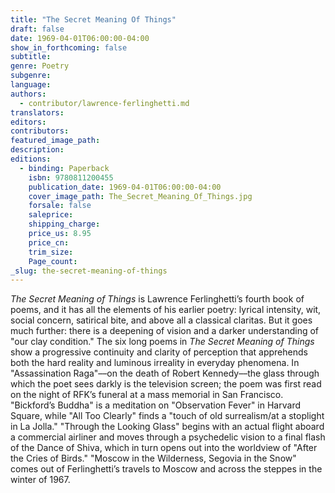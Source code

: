 ```yaml
---
title: "The Secret Meaning Of Things"
draft: false
date: 1969-04-01T06:00:00-04:00
show_in_forthcoming: false
subtitle:
genre: Poetry
subgenre:
language:
authors:
  - contributor/lawrence-ferlinghetti.md
translators:
editors:
contributors:
featured_image_path:
description:
editions:
  - binding: Paperback
    isbn: 9780811200455
    publication_date: 1969-04-01T06:00:00-04:00
    cover_image_path: The_Secret_Meaning_Of_Things.jpg
    forsale: false
    saleprice:
    shipping_charge:
    price_us: 8.95
    price_cn:
    trim_size:
    Page_count:
_slug: the-secret-meaning-of-things
---
```


_The Secret Meaning of Things_ is Lawrence Ferlinghetti’s fourth book of poems, and it has all the elements of his earlier poetry: lyrical intensity, wit, social concern, satirical bite, and above all a classical claritas. But it goes much further: there is a deepening of vision and a darker understanding of "our clay condition." The six long poems in _The Secret Meaning of Things_ show a progressive continuity and clarity of perception that apprehends both the hard reality and luminous irreality in everyday phenomena. In "Assassination Raga"––on the death of Robert Kennedy––the glass through which the poet sees darkly is the television screen; the poem was first read on the night of RFK’s funeral at a mass memorial in San Francisco. "Bickford’s Buddha" is a meditation on "Observation Fever" in Harvard Square, while "All Too Clearly" finds a "touch of old surrealism/at a stoplight in La Jolla." "Through the Looking Glass" begins with an actual flight aboard a commercial airliner and moves through a psychedelic vision to a final flash of the Dance of Shiva, which in turn opens out into the worldview of "After the Cries of Birds." "Moscow in the Wilderness, Segovia in the Snow" comes out of Ferlinghetti’s travels to Moscow and across the steppes in the winter of 1967.

